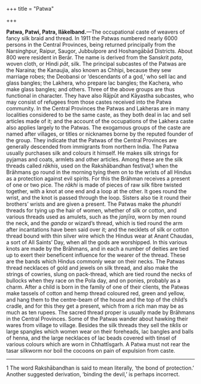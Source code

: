 +++
title = "Patwa"

+++

**Patwa, Patwi, Patra, Ilākelband.**—The occupational caste of weavers of fancy silk braid and thread. In 1911 the Patwas numbered nearly 6000 persons in the Central Provinces, being returned principally from the Narsinghpur, Raipur, Saugor, Jubbulpore and Hoshangābād Districts. About 800 were resident in Berār. The name is derived from the Sanskrit *pata*, woven cloth, or Hindi *pāt*, silk. The principal subcastes of the Patwas are the Naraina; the Kanaujia, also known as Chhipi, because they sew marriage robes; the Deobansi or ‘descendants of a god,’ who sell lac and glass bangles; the Lakhera, who prepare lac bangles; the Kachera, who make glass bangles; and others. Three of the above groups are thus functional in character. They have also Rājpūt and Kāyastha subcastes, who may consist of refugees from those castes received into the Patwa community. In the Central Provinces the Patwas and Lakheras are in many localities considered to be the same caste, as they both deal in lac and sell articles made of it; and the account of the occupations of the Lakhera caste also applies largely to the Patwas. The exogamous groups of the caste are named after villages, or titles or nicknames borne by the reputed founder of the group. They indicate that the Patwas of the Central Provinces are generally descended from immigrants from northern India. The Patwa usually purchases silk and colours it himself. He makes silk strings for pyjamas and coats, armlets and other articles. Among these are the silk threads called *rākhis*, used on the Rakshābandhan festival,1 when the Brāhmans go round in the morning tying them on to the wrists of all Hindus as a protection against evil spirits. For this the Brāhman receives a present of one or two pice. The *rākhi* is made of pieces of raw silk fibre twisted together, with a knot at one end and a loop at the other. It goes round the wrist, and the knot is passed through the loop. Sisters also tie it round their brothers’ wrists and are given a present. The Patwas make the *phundri* threads for tying up the hair of women, whether of silk or cotton, and various threads used as amulets, such as the *janjīra*, worn by men round the neck, and the *ganda* or wizard’s thread, which is tied round the arm after incantations have been said over it; and the necklets of silk or cotton thread bound with thin silver wire which the Hindus wear at Anant Chaudas, a sort of All Saints’ Day, when all the gods are worshipped. In this various knots are made by the Brāhmans, and in each a number of deities are tied up to exert their beneficent influence for the wearer of the thread. These are the bands which Hindus commonly wear on their necks. The Patwas thread necklaces of gold and jewels on silk thread, and also make the strings of cowries, slung on pack-thread, which are tied round the necks of bullocks when they race on the Pola day, and on ponies, probably as a charm. After a child is born in the family of one of their clients, the Patwas make tassels of cotton and hemp thread coloured red, green and yellow, and hang them to the centre-beam of the house and the top of the child’s cradle, and for this they get a present, which from a rich man may be as much as ten rupees. The sacred thread proper is usually made by Brāhmans in the Central Provinces. Some of the Patwas wander about hawking their wares from village to village. Besides the silk threads they sell the *tiklis* or large spangles which women wear on their foreheads, lac bangles and balls of henna, and the large necklaces of lac beads covered with tinsel of various colours which are worn in Chhattīsgarh. A Patwa must not rear the tasar silkworm nor boil the cocoons on pain of expulsion from caste. 

___________________

1 The word Rakshābandhan is said to mean literally, ‘the bond of protection.’ Another suggested derivation, ‘binding the devil,’ is perhaps incorrect. 

